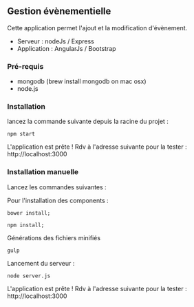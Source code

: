 Gestion évènementielle
--

Cette application permet l'ajout et la modification d'évènement.
- Serveur : nodeJs / Express
- Application : AngularJs / Bootstrap

### Pré-requis

- mongodb (brew install mongodb on mac osx)
- node.js

### Installation

lancez la commande suivante depuis la racine du projet : 

```
npm start
```

L'application est prête ! Rdv à l'adresse suivante pour la tester : http://localhost:3000

### Installation manuelle

Lancez les commandes suivantes :

Pour l'installation des components : 
```
bower install;

npm install;

```

Générations des fichiers minifiés

```
gulp
```

Lancement du serveur : 


```
node server.js
```


L'application est prête ! Rdv à l'adresse suivante pour la tester : http://localhost:3000